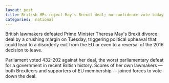```yaml
---
layout: post
title: British MPs reject May's Brexit deal; no-confidence vote today
categories:  national
---
```

British lawmakers defeated Prime Minister Theresa May's Brexit divorce deal by a crushing margin on Tuesday, triggering political upheaval that could lead to a disorderly exit from the EU or even to a reversal of the 2016 decision to leave.

Parliament voted 432-202 against her deal, the worst parliamentary defeat for a government in recent British history. Scores of her own lawmakers — both Brexiteers and supporters of EU membership — joined forces to vote down the deal.